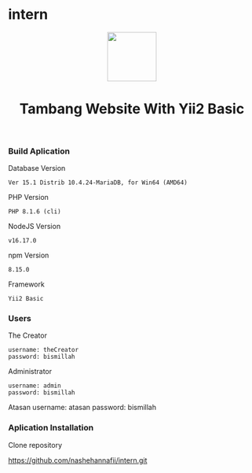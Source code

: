 # intern

<p align="center">
    <a href="https://github.com/yiisoft" target="_blank">
        <img src="https://avatars0.githubusercontent.com/u/993323" height="100px">
    </a>
    <h1 align="center">Tambang Website With Yii2 Basic</h1>
    <br>
</p>

### Build Aplication

Database Version

    Ver 15.1 Distrib 10.4.24-MariaDB, for Win64 (AMD64)

PHP Version

    PHP 8.1.6 (cli)

NodeJS Version

    v16.17.0

npm Version

    8.15.0

Framework

    Yii2 Basic

### Users

The Creator

    username: theCreator
    password: bismillah

Administrator

    username: admin
    password: bismillah

Atasan
    username: atasan
    password: bismillah


### Aplication Installation

Clone repository

https://github.com/nashehannafii/intern.git